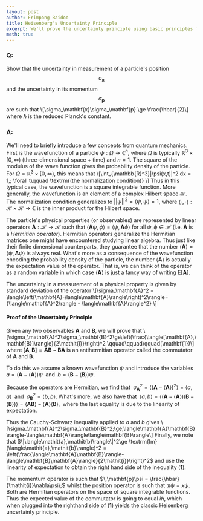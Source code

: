 ```yaml
---
layout: post
author: Frimpong Baidoo
title: Heisenberg's Uncertainty Principle
excerpt: We'll prove the uncertainty principle using basic principles from probability and statistics. 
math: true
---
```


### Q:
Show that the uncertainty in measurement of a particle's position $$\sigma_\mathbf{x}$$ and the uncertainty in its momentum  $$\sigma_\mathbf{p}$$ are such that \\[\sigma_\mathbf{x}\sigma_\mathbf{p} \ge \frac{\hbar}{2}\\]  where $\hbar$ is the reduced Planck's constant.

### A:
We'll need to briefly introduce a few concepts from quantum mechanics. First is the wavefunction of a particle $\psi:\Omega\rightarrow \mathbb{C}^n$, where $\Omega$ is typically $\mathbb{R}^3\times[0,\infty)$ (three-dimensional space + time) and $n=1$. The square of the modulus of the wave function gives the probability density of the particle. For $\Omega = \mathbb{R}^3\times[0,\infty)$, this means that \\[\int_{\mathbb{R}^3}|\psi(x,t)|^2 dx = 1,\; \forall t\qquad \textrm{(the normalization condition)} \\]
Thus in this typical case, the wavefunction is a square integrable function. More generally, the wavefunction is an element of a complex Hilbert space $\mathcal{H}$. The normalization condition generalizes to $||\psi||^2=\langle\psi,\psi\rangle = 1$, where $\langle\cdot,\cdot\rangle:\mathcal{H}\times\mathcal{H}\rightarrow\mathbb{C}$ is the inner product for the Hilbert space.

The particle's physical properties (or observables) are represented by linear operators $\mathbf{A}:\mathcal{H}\rightarrow\mathcal{H}$ such that $\langle{\mathbf{A}\psi,\phi\rangle}=\langle \psi,\mathbf{A}\phi\rangle$ for all $\psi,\phi \in \mathcal{H}$  (i.e. $\mathbf{A}$ is a *Hermitian operator*). Hermitian operators generalize the Hermitian matrices one might have encountered studying linear algebra. Thus just like their finite dimensional counterparts, they guarantee that the number $\langle \mathbf{A}\rangle =\langle \psi,\mathbf{A}\psi\rangle$ is always real. What's more as a consequence of the wavefunction encoding the probability density of the particle, the number $\langle\mathbf{A}\rangle$ is actually the expectation value of the operator. That is, we can think of the operator as a random variable in which case $\langle\mathbf{A}\rangle$ is just a fancy way of writing $\textrm{E}[\mathbf{A}]$.

The uncertainty in a measurement of a physical property is given by standard deviation of the operator \\[\sigma_\mathbf{A}^2 = \langle\left(\mathbf{A}-\langle\mathbf{A}\rangle\right)^2\rangle= {\langle\mathbf{A}^2\rangle - \langle\mathbf{A}\rangle^2} \\]

#### Proof of the Uncertainty Principle

Given any two observables $\mathbf{A}$ and $\mathbf{B}$, we will prove that \\[\sigma_\mathbf{A}^2\sigma_\mathbf{B}^2\ge\left(\frac{\langle[\mathbf{A},\mathbf{B}]\rangle}{2\mathit{i}}\right)^2 \qquad\qquad\qquad(\mathbf{1})\\] where $[\mathbf{A},\mathbf{B}] = \mathbf{A}\mathbf{B}-\mathbf{B}\mathbf{A}$ is an antihermitian operator called the commutator of $\mathbf{A}$ and $\mathbf{B}$. 

To do this we assume a known wavefunction $\psi$ and introduce the variables 
$\mathit{a} = (\mathbf{A}-\langle\mathbf{A}\rangle)\psi\;$ and $\; \mathit{b} = (\mathbf{B}-\langle\mathbf{B}\rangle)\psi$.

Because the operators are Hermitian, we find that $\;\sigma_\mathbf{A}^2=\langle(\mathbf{A} -\langle\mathbf{A}\rangle)^2\rangle=\langle\mathit{a},\mathit{a}\rangle\;$ and $\;\sigma_\mathbf{B}^2=\langle\mathit{b},\mathit{b}\rangle$. What's more, we also have that $\;\langle\mathit{a},\mathit{b}\rangle = \langle(\mathbf{A}-\langle\mathbf{A}\rangle)(\mathbf{B}-\langle\mathbf{B}\rangle)\rangle =\langle\mathbf{A}\mathbf{B}\rangle-\langle\mathbf{A}\rangle\langle\mathbf{B}\rangle,\;$ where the last equality is due to the linearity of expectation. 

Thus the Cauchy-Schwarz inequality applied to $\mathit{a}$ and $\mathit{b}$ gives \\[\sigma_\mathbf{A}^2\sigma_\mathbf{B}^2\;\ge\;\langle\mathbf{A}\mathbf{B}\rangle-\langle\mathbf{A}\rangle\langle\mathbf{B}\rangle\\]
Finally, we note that $\|\langle\mathit{a},\mathit{b}\rangle\|^2\ge \textrm{Im}(\langle\mathit{a},\mathit{b}\rangle)^2 = \left(\frac{\langle\mathbf{A}\mathbf{B}\rangle-\langle\mathbf{B}\mathbf{A}\rangle}{2\mathit{i}}\right)^2$ and use the linearity of expectation to obtain the right hand side of the inequality $(\mathbf{1})$.

The momentum operator is such that $\,\mathbf{p}\psi = \frac{\hbar}{\mathit{i}}\nabla\psi\;$ whilst the position operator is such that $\,\mathbf{x}\psi=x\psi$. Both are Hermitian operators on the space of square integrable functions. Thus the expected value of the commutator is going to equal $\mathit{i}\hbar$, which when plugged into the righthand side of $(\mathbf{1})$ yields the classic Heisenberg uncertainty principle. 















 
